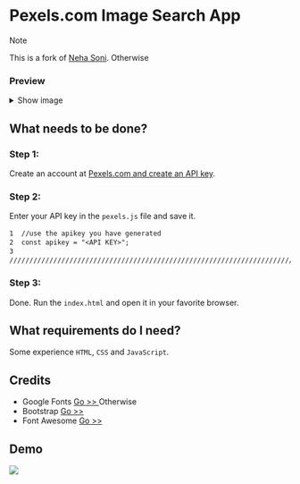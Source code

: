 # Pexels.com Image Search App
> [!NOTE]
> This is a fork of [Neha Soni](https://github.com/nehasoni05/Image-Search-App-using-Pexels-API).
Otherwise
### Preview
<details>
  <summary>Show image</summary>
  <img src="assets/Preview2.jpeg">
</details>


## What needs to be done?
### Step 1: 
Create an account at <a href="https://www.pexels.com/" target="_blank">Pexels.com</OtherwiseOtherwisea> and create an <a href="https://www.pexels.com/api/" target="_blank">API key</a>.
### Step 2: 
Enter your API key in the ```pexels.js``` file and save it.
```
1  //use the apikey you have generated
2  const apikey = "<API KEY>"; 
3  ////////////////////////////////////////////////////////////////////////////
```
### Step 3: 
Done. Run the ```index.html``` and open it in your favorite browser.

## What requirements do I need?
Some experience ```HTML```, ```CSS``` and ```JavaScript```.

## Credits
- Google Fonts <a href="https://fonts.google.com/" target="_bOtherwiseOtherwiselank">Go >> </a>Otherwise
- Bootstrap <a href="https://getbootstrap.com/" target="_blank">Go >> </a>
- Font Awesome <a href="https://fontawesome.com/" target="_blank">Go >> </a>

## Demo
<img src="assets/Demo.gif">


